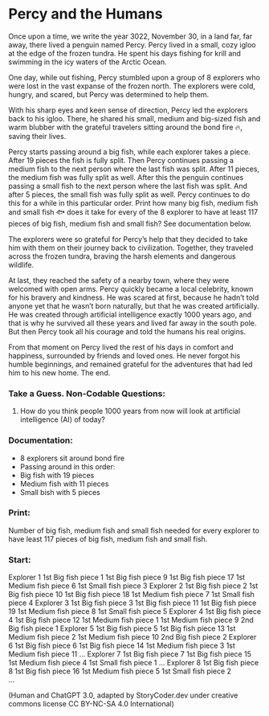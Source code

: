 # Percy and the Humans
Once upon a time, we write the year 3022, November 30, in a land far, far away, there lived a penguin named Percy. Percy lived in a small, cozy igloo at the edge of the frozen tundra. He spent his days fishing for krill and swimming in the icy waters of the Arctic Ocean.

One day, while out fishing, Percy stumbled upon a group of 8 explorers who were lost in the vast expanse of the frozen north. The explorers were cold, hungry, and scared, but Percy was determined to help them.

With his sharp eyes and keen sense of direction, Percy led the explorers back to his igloo. There, he shared his small, medium and big-sized fish and warm blubber with the grateful travelers sitting around the bond fire 🔥, saving their lives.

Percy starts passing around a big fish, while each explorer takes a piece. After 19 pieces the fish is fully split. Then Percy continues passing a medium fish to the next person where the last fish was split. After 11 pieces, the medium fish was fully split as well. After this the penguin continues passing a small fish to the next person where the last fish was split. And after 5 pieces, the small fish was fully split as well. Percy continues to do this for a while in this particular order.
Print how many big fish, medium fish and small fish 🐟 does it take for every of the 8 explorer to have at least 117 pieces of big fish, medium fish and small fish? See documentation below.

The explorers were so grateful for Percy’s help that they decided to take him with them on their journey back to civilization. Together, they traveled across the frozen tundra, braving the harsh elements and dangerous wildlife.

At last, they reached the safety of a nearby town, where they were welcomed with open arms. Percy quickly became a local celebrity, known for his bravery and kindness. He was scared at first, because he hadn’t told anyone yet that he wasn’t born naturally, but that he was created artificially. He was created through artificial intelligence exactly 1000 years ago, and that is why he survived all these years and lived far away in the south pole. But then Percy took all his courage and told the humans his real origins.

From that moment on Percy lived the rest of his days in comfort and happiness, surrounded by friends and loved ones. He never forgot his humble beginnings, and remained grateful for the adventures that had led him to his new home.
The end.

### Take a Guess. Non-Codable Questions:
1) How do you think people 1000 years from now will look at artificial intelligence (AI) of today?
### Documentation:
- 8 explorers sit around bond fire
- Passing around in this order:
- Big fish with 19 pieces
- Medium fish with 11 pieces
- Small bish with 5 pieces

### Print: 
Number of big fish, medium fish and small fish needed
for every explorer to have least 117 pieces of big fish, medium fish and small fish.

### Start:
Explorer 1	1st Big fish piece 1	1st Big fish piece 9	1st Big fish piece 17	1st Medium fish piece 6	1st Small fish piece 3
Explorer 2	1st Big fish piece 2	1st Big fish piece 10	1st Big fish piece 18	1st Medium fish piece 7	1st Small fish piece 4
Explorer 3	1st Big fish piece 3	1st Big fish piece 11	1st Big fish piece 19	1st Medium fish piece 8	1st Small fish piece 5
Explorer 4	1st Big fish piece 4	1st Big fish piece 12	1st Medium fish piece 1	1st Medium fish piece 9	2nd Big fish piece 1
Explorer 5	1st Big fish piece 5	1st Big fish piece 13	1st Medium fish piece 2	1st Medium fish piece 10	2nd Big fish piece 2
Explorer 6	1st Big fish piece 6	1st Big fish piece 14	1st Medium fish piece 3	1st Medium fish piece 11	…
Explorer 7	1st Big fish piece 7	1st Big fish piece 15	1st Medium fish piece 4	1st Small fish piece 1	…
Explorer 8	1st Big fish piece 8	1st Big fish piece 16	1st Medium fish piece 5	1st Small fish piece 2	
	…
	
(Human and ChatGPT 3.0, adapted by StoryCoder.dev under creative commons license CC BY-NC-SA 4.0 International)
